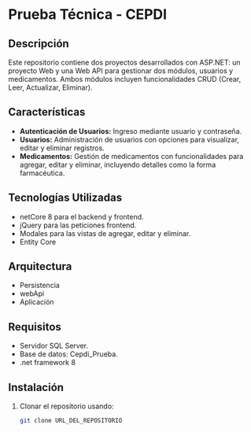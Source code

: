 # Prueba Técnica - CEPDI

## Descripción

Este repositorio contiene dos proyectos desarrollados con ASP.NET: un proyecto Web y una Web API para gestionar dos módulos, usuarios y medicamentos. Ambos módulos incluyen funcionalidades CRUD (Crear, Leer, Actualizar, Eliminar).

## Características

- **Autenticación de Usuarios:** Ingreso mediante usuario y contraseña.
- **Usuarios:** Administración de usuarios con opciones para visualizar, editar y eliminar registros.
- **Medicamentos:** Gestión de medicamentos con funcionalidades para agregar, editar y eliminar, incluyendo detalles como la forma farmacéutica.

## Tecnologías Utilizadas

- netCore 8 para el backend y frontend.
- jQuery para las peticiones frontend.
- Modales para las vistas de agregar, editar y eliminar.
- Entity Core

## Arquitectura
- Persistencia
- webApi
- Aplicación
  
## Requisitos

- Servidor SQL Server.
- Base de datos: Cepdi_Prueba.
- .net framework 8

## Instalación

1. Clonar el repositorio usando:
   ```bash
   git clone URL_DEL_REPOSITORIO
